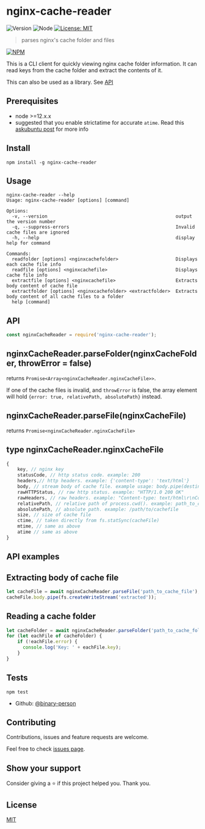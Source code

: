 nginx-cache-reader
==================

![Version](https://img.shields.io/badge/version-0.0.1-blue.svg?cacheSeconds=2592000)
![Node](https://img.shields.io/badge/node->=12.x.x-blue.svg?cacheSeconds=2592000)
[![License: MIT](https://img.shields.io/github/license/binary-person/nginx-cache-reader)](https://github.com/binary-person/nginx-cache-reader/blob/master/LICENSE)

> parses nginx's cache folder and files

[![NPM](https://nodei.co/npm/nginx-cache-reader.png?global=true)](https://nodei.co/npm/nginx-cache-reader/)

This is a CLI client for quickly viewing nginx cache folder information. It can read keys from the cache folder and extract the contents of it.

This can also be used as a library. See [API](#api)

Prerequisites
-------------

- node >=12.x.x
- suggested that you enable strictatime for accurate `atime`. Read this [askubuntu post](https://askubuntu.com/questions/383401/why-does-not-the-atime-option-of-mount-always-update-atime-of-files-as-expected) for more info

Install
--------

```
npm install -g nginx-cache-reader
```

Usage
-----

```
nginx-cache-reader --help
Usage: nginx-cache-reader [options] [command]

Options:
  -v, --version                                               output the version number
  -q, --suppress-errors                                       Invalid cache files are ignored
  -h, --help                                                  display help for command

Commands:
  readfolder [options] <nginxcachefolder>                     Displays each cache file info
  readfile [options] <nginxcachefile>                         Displays cache file info
  extractfile [options] <nginxcachefile>                      Extracts body content of cache file
  extractfolder [options] <nginxcachefolder> <extractfolder>  Extracts body content of all cache files to a folder
  help [command]
```

API
---

```js
const nginxCacheReader = require('nginx-cache-reader');
```

## nginxCacheReader.parseFolder(nginxCacheFolder, throwError = false)

returns `Promise<Array<nginxCacheReader.nginxCacheFile>>`.

If one of the cache files is invalid, and `throwError` is false, the array element will hold `{error: true, relativePath, absolutePath}` instead.

## nginxCacheReader.parseFile(nginxCacheFile)

returns `Promise<nginxCacheReader.nginxCacheFile>`

## type nginxCacheReader.nginxCacheFile

```js
{
    key, // nginx key
    statusCode, // http status code. example: 200
    headers,// http headers. example: {'content-type': 'text/html'}
    body, // stream body of cache file. example usage: body.pipe(destination)
    rawHTTPStatus, // raw http status. example: "HTTP/1.0 200 OK"
    rawHeaders, // raw headers. example: "Content-type: text/html\r\nContent-Length: 100"
    relativePath, // relative path of process.cwd(). example: path_to_cachefile
    absolutePath, // absolute path. example: /path/to/cachefile
    size, // size of cache file
    ctime, // taken directly from fs.statSync(cacheFile)
    mtime, // same as above
    atime // same as above
}
```

API examples
------------

## Extracting body of cache file

```js
let cacheFile = await nginxCacheReader.parseFile('path_to_cache_file');
cacheFile.body.pipe(fs.createWriteStream('extracted'));
```

## Reading a cache folder

```js
let cacheFolder = await nginxCacheReader.parseFolder('path_to_cache_folder');
for (let eachFile of cacheFolder) {
    if (!eachFile.error) {
      console.log('Key: ' + eachFile.key);
    }
}
```

Tests
---------

```
npm test
```


* Github: [@binary-person](https://github.com/binary-person)

## Contributing

Contributions, issues and feature requests are welcome.

Feel free to check [issues page](https://github.com/binary-person/nginx-cache-reader/issues).

## Show your support

Consider giving a ⭐️ if this project helped you. Thank you.


## License

[MIT](https://github.com/binary-person/nginx-cache-reader/blob/master/LICENSE)